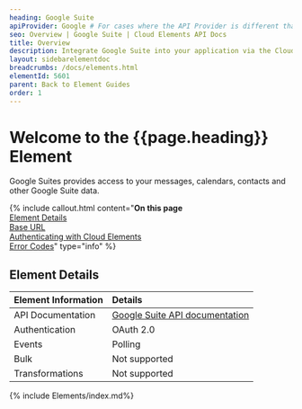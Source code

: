 ```yaml
---
heading: Google Suite
apiProvider: Google # For cases where the API Provider is different than the element name. e;g;, ServiceNow vs. ServiceNow Oauth
seo: Overview | Google Suite | Cloud Elements API Docs
title: Overview
description: Integrate Google Suite into your application via the Cloud Elements APIs.
layout: sidebarelementdoc
breadcrumbs: /docs/elements.html
elementId: 5601
parent: Back to Element Guides
order: 1
---
```


# Welcome to the {{page.heading}} Element

Google Suites provides access to your messages, calendars, contacts and other Google Suite data.

{% include callout.html content="<strong>On this page</strong></br><a href=#element-details>Element Details</a></br><a href=#base-url>Base URL</a></br><a href=#authenticating-with-cloud-elements>Authenticating with Cloud Elements</a></br><a href=#error-codes>Error Codes</a>" type="info" %}

## Element Details

| Element Information | Details     |
| :------------- | :------------- |
| API Documentation | [Google Suite API documentation](https://developers.google.com/gsuite/) |
| Authentication | OAuth 2.0  |
| Events | Polling |
| Bulk | Not supported |
| Transformations | Not supported |

{% include Elements/index.md%}

